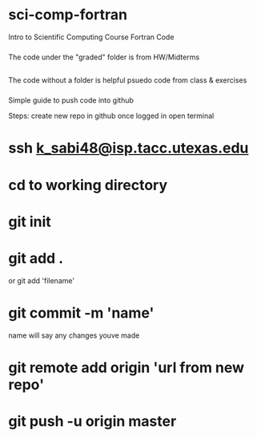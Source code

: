 # sci-comp-fortran
Intro to Scientific Computing Course Fortran Code
### ####################################################
The code under the "graded" folder is from HW/Midterms
## 
The code without a folder is helpful psuedo code from class & exercises

### ####################################################
Simple guide to push code into github

Steps:
create new repo in github once logged in
open terminal
# ssh k_sabi48@isp.tacc.utexas.edu
# cd to working directory
# git init
# git add .
  or git add 'filename'
# git commit -m 'name'
  name will say any changes youve made
# git remote add origin 'url from new repo'
# git push -u origin master

